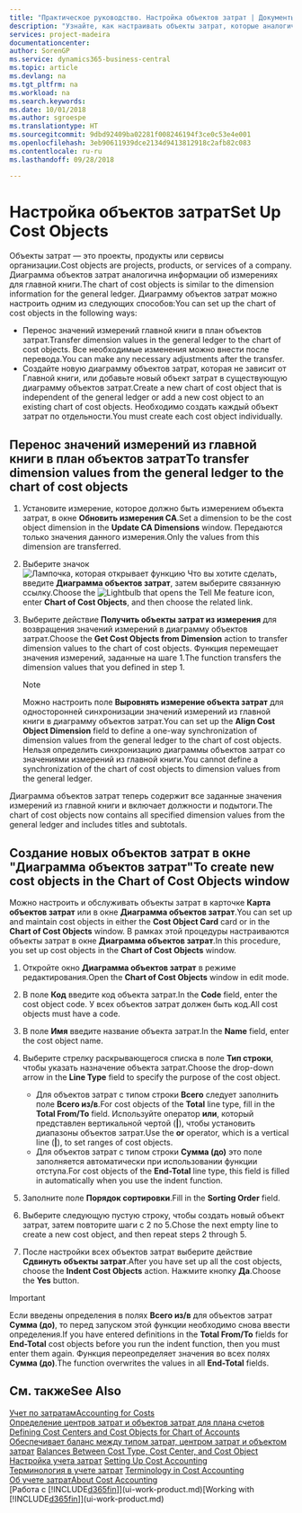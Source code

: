 ```yaml
---
title: "Практическое руководство. Настройка объектов затрат | Документы Майкрософт"
description: "Узнайте, как настраивать объекты затрат, которые аналогичны измерениям для главной книги."
services: project-madeira
documentationcenter: 
author: SorenGP
ms.service: dynamics365-business-central
ms.topic: article
ms.devlang: na
ms.tgt_pltfrm: na
ms.workload: na
ms.search.keywords: 
ms.date: 10/01/2018
ms.author: sgroespe
ms.translationtype: HT
ms.sourcegitcommit: 9dbd92409ba02281f008246194f3ce0c53e4e001
ms.openlocfilehash: 3eb90611939dce2134d9413812918c2afb82c083
ms.contentlocale: ru-ru
ms.lasthandoff: 09/28/2018

---
```

# <a name="set-up-cost-objects"></a><span data-ttu-id="bab32-103">Настройка объектов затрат</span><span class="sxs-lookup"><span data-stu-id="bab32-103">Set Up Cost Objects</span></span>
<span data-ttu-id="bab32-104">Объекты затрат — это проекты, продукты или сервисы организации.</span><span class="sxs-lookup"><span data-stu-id="bab32-104">Cost objects are projects, products, or services of a company.</span></span> <span data-ttu-id="bab32-105">Диаграмма объектов затрат аналогична информации об измерениях для главной книги.</span><span class="sxs-lookup"><span data-stu-id="bab32-105">The chart of cost objects is similar to the dimension information for the general ledger.</span></span> <span data-ttu-id="bab32-106">Диаграмму объектов затрат можно настроить одним из следующих способов:</span><span class="sxs-lookup"><span data-stu-id="bab32-106">You can set up the chart of cost objects in the following ways:</span></span>  

* <span data-ttu-id="bab32-107">Перенос значений измерений главной книги в план объектов затрат.</span><span class="sxs-lookup"><span data-stu-id="bab32-107">Transfer dimension values in the general ledger to the chart of cost objects.</span></span> <span data-ttu-id="bab32-108">Все необходимые изменения можно внести после перевода.</span><span class="sxs-lookup"><span data-stu-id="bab32-108">You can make any necessary adjustments after the transfer.</span></span>  
* <span data-ttu-id="bab32-109">Создайте новую диаграмму объектов затрат, которая не зависит от Главной книги, или добавьте новый объект затрат в существующую диаграмму объектов затрат.</span><span class="sxs-lookup"><span data-stu-id="bab32-109">Create a new chart of cost object that is independent of the general ledger or add a new cost object to an existing chart of cost objects.</span></span> <span data-ttu-id="bab32-110">Необходимо создать каждый объект затрат по отдельности.</span><span class="sxs-lookup"><span data-stu-id="bab32-110">You must create each cost object individually.</span></span>  

## <a name="to-transfer-dimension-values-from-the-general-ledger-to-the-chart-of-cost-objects"></a><span data-ttu-id="bab32-111">Перенос значений измерений из главной книги в план объектов затрат</span><span class="sxs-lookup"><span data-stu-id="bab32-111">To transfer dimension values from the general ledger to the chart of cost objects</span></span>  
1.  <span data-ttu-id="bab32-112">Установите измерение, которое должно быть измерением объекта затрат, в окне **Обновить измерения CA**.</span><span class="sxs-lookup"><span data-stu-id="bab32-112">Set a dimension to be the cost object dimension in the **Update CA Dimensions** window.</span></span> <span data-ttu-id="bab32-113">Передаются только значения данного измерения.</span><span class="sxs-lookup"><span data-stu-id="bab32-113">Only the values from this dimension are transferred.</span></span>  
2.  <span data-ttu-id="bab32-114">Выберите значок ![Лампочка, которая открывает функцию Что вы хотите сделать](media/ui-search/search_small.png "Что вы хотите сделать"), введите **Диаграмма объектов затрат**, затем выберите связанную ссылку.</span><span class="sxs-lookup"><span data-stu-id="bab32-114">Choose the ![Lightbulb that opens the Tell Me feature](media/ui-search/search_small.png "Tell me what you want to do") icon, enter **Chart of Cost Objects**, and then choose the related link.</span></span>  
3.  <span data-ttu-id="bab32-115">Выберите действие **Получить объекты затрат из измерения** для возвращения значений измерений в диаграмму объектов затрат.</span><span class="sxs-lookup"><span data-stu-id="bab32-115">Choose the **Get Cost Objects from Dimension** action to transfer dimension values to the chart of cost objects.</span></span> <span data-ttu-id="bab32-116">Функция перемещает значения измерений, заданные на шаге 1.</span><span class="sxs-lookup"><span data-stu-id="bab32-116">The function transfers the dimension values that you defined in step 1.</span></span>  

    > [!NOTE]  
    >  <span data-ttu-id="bab32-117">Можно настроить поле **Выровнять измерение объекта затрат** для односторонней синхронизации значений измерений из главной книги в диаграмму объектов затрат.</span><span class="sxs-lookup"><span data-stu-id="bab32-117">You can set up the **Align Cost Object Dimension**  field to define a one-way synchronization of dimension values from the general ledger to the chart of cost objects.</span></span> <span data-ttu-id="bab32-118">Нельзя определить синхронизацию диаграммы объектов затрат со значениями измерений из главной книги.</span><span class="sxs-lookup"><span data-stu-id="bab32-118">You cannot define a synchronization of the chart of cost objects to dimension values from the general ledger.</span></span>  

<span data-ttu-id="bab32-119">Диаграмма объектов затрат теперь содержит все заданные значения измерений из главной книги и включает должности и подытоги.</span><span class="sxs-lookup"><span data-stu-id="bab32-119">The chart of cost objects now contains all specified dimension values from the general ledger and includes titles and subtotals.</span></span>  

## <a name="to-create-new-cost-objects-in-the-chart-of-cost-objects-window"></a><span data-ttu-id="bab32-120">Создание новых объектов затрат в окне "Диаграмма объектов затрат"</span><span class="sxs-lookup"><span data-stu-id="bab32-120">To create new cost objects in the Chart of Cost Objects window</span></span>  
<span data-ttu-id="bab32-121">Можно настроить и обслуживать объекты затрат в карточке **Карта объектов затрат** или в окне **Диаграмма объектов затрат**.</span><span class="sxs-lookup"><span data-stu-id="bab32-121">You can set up and maintain cost objects in either the **Cost Object Card** card or in the **Chart of Cost Objects** window.</span></span> <span data-ttu-id="bab32-122">В рамках этой процедуры настраиваются объекты затрат в окне **Диаграмма объектов затрат**.</span><span class="sxs-lookup"><span data-stu-id="bab32-122">In this procedure, you set up cost objects in the **Chart of Cost Objects** window.</span></span>  

1.  <span data-ttu-id="bab32-123">Откройте окно **Диаграмма объектов затрат** в режиме редактирования.</span><span class="sxs-lookup"><span data-stu-id="bab32-123">Open the **Chart of Cost Objects** window in edit mode.</span></span>  
2.  <span data-ttu-id="bab32-124">В поле **Код** введите код объекта затрат.</span><span class="sxs-lookup"><span data-stu-id="bab32-124">In the **Code** field, enter the cost object code.</span></span> <span data-ttu-id="bab32-125">У всех объектов затрат должен быть код.</span><span class="sxs-lookup"><span data-stu-id="bab32-125">All cost objects must have a code.</span></span>  
3.  <span data-ttu-id="bab32-126">В поле **Имя** введите название объекта затрат.</span><span class="sxs-lookup"><span data-stu-id="bab32-126">In the **Name** field, enter the cost object name.</span></span>  
4.  <span data-ttu-id="bab32-127">Выберите стрелку раскрывающегося списка в поле **Тип строки**, чтобы указать назначение объекта затрат.</span><span class="sxs-lookup"><span data-stu-id="bab32-127">Choose the drop-down arrow in the **Line Type** field to specify the purpose of the cost object.</span></span>  

    * <span data-ttu-id="bab32-128">Для объектов затрат с типом строки **Всего** следует заполнить поле **Всего из/в**.</span><span class="sxs-lookup"><span data-stu-id="bab32-128">For cost objects of the **Total** line type, fill in the **Total From/To** field.</span></span> <span data-ttu-id="bab32-129">Используйте оператор **или**, который представлен вертикальной чертой (**&#124;**), чтобы установить диапазоны объектов затрат.</span><span class="sxs-lookup"><span data-stu-id="bab32-129">Use the **or** operator, which is a vertical line (**&#124;**), to set ranges of cost objects.</span></span>  
    * <span data-ttu-id="bab32-130">Для объектов затрат с типом строки **Сумма (до)** это поле заполняется автоматически при использовании функции отступа.</span><span class="sxs-lookup"><span data-stu-id="bab32-130">For cost objects of the **End-Total** line type, this field is filled in automatically when you use  the indent function.</span></span>  
5.  <span data-ttu-id="bab32-131">Заполните поле **Порядок сортировки**.</span><span class="sxs-lookup"><span data-stu-id="bab32-131">Fill in the **Sorting Order** field.</span></span>  
6.  <span data-ttu-id="bab32-132">Выберите следующую пустую строку, чтобы создать новый объект затрат, затем повторите шаги с 2 по 5.</span><span class="sxs-lookup"><span data-stu-id="bab32-132">Chose the next empty line to create a new cost object, and then repeat steps 2 through 5.</span></span>  
7.  <span data-ttu-id="bab32-133">После настройки всех объектов затрат выберите действие **Сдвинуть объекты затрат**.</span><span class="sxs-lookup"><span data-stu-id="bab32-133">After you have set up all the cost objects, choose the **Indent Cost Objects** action.</span></span> <span data-ttu-id="bab32-134">Нажмите кнопку **Да**.</span><span class="sxs-lookup"><span data-stu-id="bab32-134">Choose the **Yes** button.</span></span>  

> [!IMPORTANT]  
>  <span data-ttu-id="bab32-135">Если введены определения в полях **Всего из/в** для объектов затрат **Сумма (до)**, то перед запуском этой функции необходимо снова ввести определения.</span><span class="sxs-lookup"><span data-stu-id="bab32-135">If you have entered definitions in the **Total From/To** fields for **End-Total** cost objects before you run the indent function, then you must enter them again.</span></span> <span data-ttu-id="bab32-136">Функция переопределяет значения во всех полях **Сумма (до)**.</span><span class="sxs-lookup"><span data-stu-id="bab32-136">The function overwrites the values in all **End-Total** fields.</span></span>  

## <a name="see-also"></a><span data-ttu-id="bab32-137">См. также</span><span class="sxs-lookup"><span data-stu-id="bab32-137">See Also</span></span>  
[<span data-ttu-id="bab32-138">Учет по затратам</span><span class="sxs-lookup"><span data-stu-id="bab32-138">Accounting for Costs</span></span>](finance-manage-cost-accounting.md)  
<span data-ttu-id="bab32-139">[Определение центров затрат и объектов затрат для плана счетов](finance-defining-cost-centers-and-cost-objects-for-chart-of-accounts.md) </span><span class="sxs-lookup"><span data-stu-id="bab32-139">[Defining Cost Centers and Cost Objects for Chart of Accounts](finance-defining-cost-centers-and-cost-objects-for-chart-of-accounts.md) </span></span>  
<span data-ttu-id="bab32-140">[Обеспечивает баланс между типом затрат, центром затрат и объектом затрат](finance-balances-between-cost-type-cost-center-and-cost-object.md) </span><span class="sxs-lookup"><span data-stu-id="bab32-140">[Balances Between Cost Type, Cost Center, and Cost Object](finance-balances-between-cost-type-cost-center-and-cost-object.md) </span></span>  
<span data-ttu-id="bab32-141">[Настройка учета затрат](finance-set-up-cost-accounting.md) </span><span class="sxs-lookup"><span data-stu-id="bab32-141">[Setting Up Cost Accounting](finance-set-up-cost-accounting.md) </span></span>  
<span data-ttu-id="bab32-142">[Терминология в учете затрат](finance-terminology-in-cost-accounting.md) </span><span class="sxs-lookup"><span data-stu-id="bab32-142">[Terminology in Cost Accounting](finance-terminology-in-cost-accounting.md) </span></span>  
[<span data-ttu-id="bab32-143">Об учете затрат</span><span class="sxs-lookup"><span data-stu-id="bab32-143">About Cost Accounting</span></span>](finance-about-cost-accounting.md)  
<span data-ttu-id="bab32-144">[Работа с [!INCLUDE[d365fin](includes/d365fin_md.md)]](ui-work-product.md)</span><span class="sxs-lookup"><span data-stu-id="bab32-144">[Working with [!INCLUDE[d365fin](includes/d365fin_md.md)]](ui-work-product.md)</span></span>

